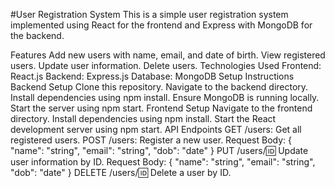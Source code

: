 #User Registration System
This is a simple user registration system implemented using React for the frontend and Express with MongoDB for the backend.

Features
Add new users with name, email, and date of birth.
View registered users.
Update user information.
Delete users.
Technologies Used
Frontend: React.js
Backend: Express.js
Database: MongoDB
Setup Instructions
Backend Setup
Clone this repository.
Navigate to the backend directory.
Install dependencies using npm install.
Ensure MongoDB is running locally.
Start the server using npm start.
Frontend Setup
Navigate to the frontend directory.
Install dependencies using npm install.
Start the React development server using npm start.
API Endpoints
GET /users: Get all registered users.
POST /users: Register a new user.
Request Body: { "name": "string", "email": "string", "dob": "date" }
PUT /users/:id: Update user information by ID.
Request Body: { "name": "string", "email": "string", "dob": "date" }
DELETE /users/:id: Delete a user by ID.

